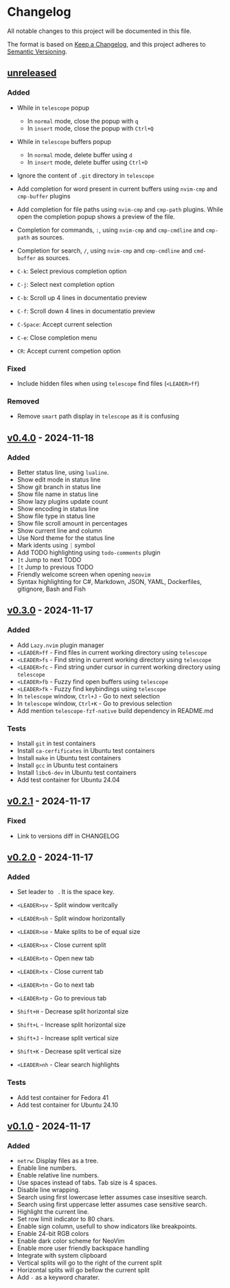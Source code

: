# Changelog

All notable changes to this project will be documented in this file.

The format is based on [Keep a Changelog](https://keepachangelog.com/en/1.1.0/),
and this project adheres to [Semantic Versioning](https://semver.org/spec/v2.0.0.html).

## [unreleased]

### Added

- While in `telescope` popup

  - In `normal` mode, close the popup with `q`
  - In `insert` mode, close the popup with `Ctrl+Q`

- While in `telescope` buffers popup

  - In `normal` mode, delete buffer using `d`
  - In `insert` mode, delete buffer using `Ctrl+D`

- Ignore the content of `.git` directory in `telescope`

- Add completion for word present in current buffers using `nvim-cmp` and
`cmp-buffer` plugins

- Add completion for file paths using `nvim-cmp` and `cmp-path` plugins. While
open the completion popup shows a preview of the file.

- Completion for commands, `:`, using `nvim-cmp` and `cmp-cmdline` and
  `cmp-path` as sources.

- Completion for search, `/`, using `nvim-cmp` and `cmp-cmdline` and
  `cmd-buffer` as sources.

- `C-k`: Select previous completion option
- `C-j`: Select next completion option
- `C-b`: Scroll up 4 lines in documentatio preview
- `C-f`: Scroll down 4 lines in documentatio preview
- `C-Space`: Accept current selection
- `C-e`: Close completion menu
- `CR`: Accept current competion option

### Fixed

- Include hidden files when using `telescope` find files (`<LEADER>ff`)

### Removed

- Remove `smart` path display in `telescope` as it is confusing

## [v0.4.0] - 2024-11-18

### Added

- Better status line, using `lualine`.
- Show edit mode in status line
- Show git branch in status line
- Show file name in status line
- Show lazy plugins update count
- Show encoding in status line
- Show file type in status line
- Show file scroll amount in percentages
- Show current line and column
- Use Nord theme for the status line
- Mark idents using `┊` symbol
- Add TODO highlighting using `todo-comments` plugin
- `]t` Jump to next TODO
- `[t` Jump to previous TODO
- Friendly welcome screen when opening `neovim`
- Syntax highlighting for C#, Markdown, JSON, YAML, Dockerfiles, gitignore,
  Bash and Fish

## [v0.3.0] - 2024-11-17

### Added

- Add `Lazy.nvim` plugin manager
- `<LEADER>ff` - Find files in current working directory using `telescope`
- `<LEADER>fs` - Find string in current working directory using `telescope`
- `<LEADER>fc` - Find string under cursor in current working directory using `telescope`
- `<LEADER>fb` - Fuzzy find open buffers using `telescope`
- `<LEADER>fk` - Fuzzy find keybindings using `telescope`
- In `telescope` window, `Ctrl+J` - Go to next selection
- In `telescope` window, `Ctrl+K` - Go to previous selection
- Add mention `telescope-fzf-native` build dependency in README.md

### Tests

- Install `git` in test containers
- Install `ca-cerfificates` in Ubuntu test containers
- Install `make` in Ubuntu test containers
- Install `gcc` in Ubuntu test containers
- Install `libc6-dev` in Ubuntu test containers
- Add test container for Ubuntu 24.04

## [v0.2.1] - 2024-11-17

### Fixed

- Link to versions diff in CHANGELOG

## [v0.2.0] - 2024-11-17

### Added

- Set leader to ` `. It is the space key.

- `<LEADER>sv` - Split window veritcally
- `<LEADER>sh` - Split window horizontally
- `<LEADER>se` - Make splits to be of equal size
- `<LEADER>sx` - Close current split

- `<LEADER>to` - Open new tab
- `<LEADER>tx` - Close current tab
- `<LEADER>tn` - Go to next tab
- `<LEADER>tp` - Go to previous tab

- `Shift+H` - Decrease split horizontal size
- `Shift+L` - Increase split horizontal size
- `Shift+J` - Increase split vertical size
- `Shift+K` - Decrease split vertical size

- `<LEADER>nh` - Clear search highlights

### Tests

- Add test container for Fedora 41
- Add test container for Ubuntu 24.10

## [v0.1.0] - 2024-11-17

### Added

- `netrw`: Display files as a tree.
- Enable line numbers.
- Enable relative line numbers.
- Use spaces instead of tabs. Tab size is 4 spaces.
- Disable line wrapping.
- Search using first lowercase letter assumes case insesitive search.
- Search using first uppercase letter assumes case sensitive search.
- Highlight the current line.
- Set row limit indicator to 80 chars.
- Enable sign column, usefull to show indicators like breakpoints.
- Enable 24-bit RGB colors
- Enable dark color scheme for NeoVim
- Enable more user friendly backspace handling
- Integrate with system clipboard
- Vertical splits will go to the right of the current split
- Horizontal splits will go bellow the current split
- Add `-` as a keyword charater.

[unreleased]: https://github.com/DrOptix/typewriter/compare/v0.4.0...HEAD
[v0.4.0]: https://github.com/DrOptix/typewriter/compare/v0.3.0...v0.4.0
[v0.3.0]: https://github.com/DrOptix/typewriter/compare/v0.2.1...v0.3.0
[v0.2.1]: https://github.com/DrOptix/typewriter/compare/v0.2.0...v0.2.1
[v0.2.0]: https://github.com/DrOptix/typewriter/compare/v0.1.0...v0.2.0
[v0.1.0]: https://github.com/DrOptix/typewriter/releases/tag/v0.1.0
